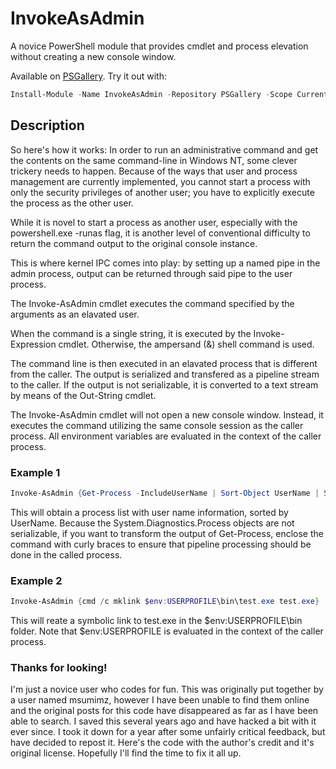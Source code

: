# InvokeAsAdmin
A novice PowerShell module that provides cmdlet and process elevation without creating a new console window.

Available on [PSGallery](https://www.powershellgallery.com/packages/InvokeAsAdmin). Try it out with:
```powershell
Install-Module -Name InvokeAsAdmin -Repository PSGallery -Scope CurrentUser
```

## Description

So here's how it works: In order to run an administrative command and get the contents on the same command-line in Windows NT, some clever trickery needs to happen. Because of the ways that user and process management are currently implemented, you cannot start a process with only the security privileges of another user; you have to explicitly execute the process as the other user.

While it is novel to start a process as another user, especially with the powershell.exe -runas flag, it is another level of conventional difficulty to return the command output to the original console instance.

This is where kernel IPC comes into play: by setting up a named pipe in the admin process, output can be returned through said pipe to the user process.

The Invoke-AsAdmin cmdlet executes the command specified by the arguments as an elavated user.

When the command is a single string, it is executed by the Invoke-Expression cmdlet. Otherwise, the ampersand (&) shell command is used.

The command line is then executed in an elavated process that is different from the caller. The output is serialized and transfered as a pipeline stream to the caller. If the output is not serializable, it is converted to a text stream by means of the Out-String cmdlet.

The Invoke-AsAdmin cmdlet will not open a new console window. Instead, it executes the command utilizing the same console session as the caller process. All environment variables are evaluated in the context of the caller process.

### Example 1

```powershell
Invoke-AsAdmin {Get-Process -IncludeUserName | Sort-Object UserName | Select-Object UserName, ProcessName}
```
This will obtain a process list with user name information, sorted by UserName. Because the System.Diagnostics.Process objects are not serializable, if you want to transform the output of Get-Process, enclose the command with curly braces to ensure that pipeline processing should be done in the called process.

### Example 2

```powershell
Invoke-AsAdmin {cmd /c mklink $env:USERPROFILE\bin\test.exe test.exe}
```

This will reate a symbolic link to test.exe in the $env:USERPROFILE\bin folder. Note that $env:USERPROFILE is evaluated in the context of the caller process.

### Thanks for looking!

I'm just a novice user who codes for fun. This was originally put together by a user named msumimz, however I have been unable to find them online and the original posts for this code have disappeared as far as I have been able to search. I saved this several years ago and have hacked a bit with it ever since. I took it down for a year after some unfairly critical feedback, but have decided to repost it. Here's the code with the author's credit and it's original license. Hopefully I'll find the time to fix it all up.
